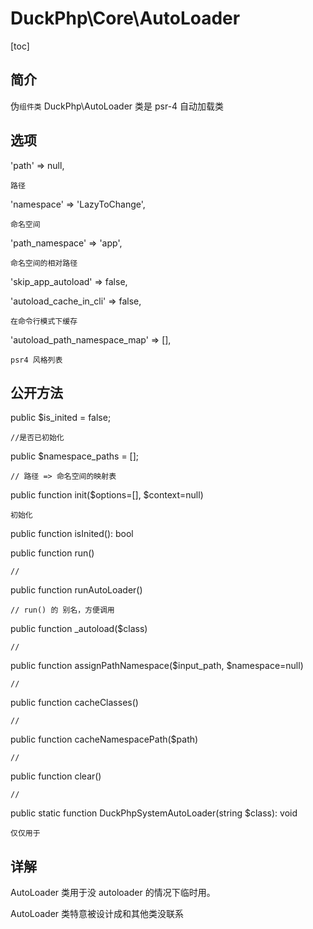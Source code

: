 # DuckPhp\Core\AutoLoader
[toc]

## 简介
伪`组件类` DuckPhp\AutoLoader 类是 psr-4 自动加载类

## 选项
'path' => null,

    路径
'namespace' => 'LazyToChange',

    命名空间
'path_namespace' => 'app',

    命名空间的相对路径
'skip_app_autoload' => false,

'autoload_cache_in_cli' => false,
    
    在命令行模式下缓存
'autoload_path_namespace_map' => [],

    psr4 风格列表
## 公开方法
public $is_inited = false;

    //是否已初始化
public $namespace_paths = [];

    // 路径 => 命名空间的映射表
public function init($options=[], $context=null)

    初始化
public function isInited(): bool

    
public function run()

    //
public function runAutoLoader()

    // run() 的 别名，方便调用
public function _autoload($class)

    //
public function assignPathNamespace($input_path, $namespace=null)

    //
public function cacheClasses()

    //
public function cacheNamespacePath($path)

    //
public function clear()

    //
public static function DuckPhpSystemAutoLoader(string $class): void



    仅仅用于
## 详解

AutoLoader 类用于没 autoloader 的情况下临时用。

AutoLoader 类特意被设计成和其他类没联系
